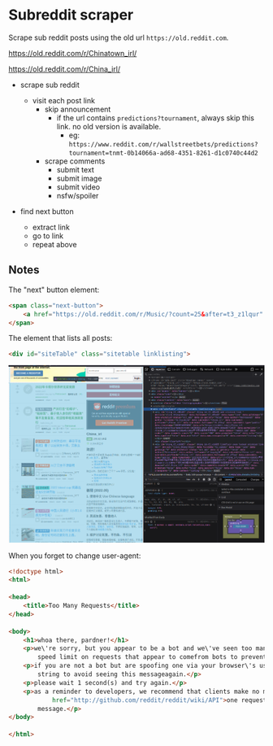 # Subreddit scraper

Scrape sub reddit posts using the old url `https://old.reddit.com`.

https://old.reddit.com/r/Chinatown_irl/

https://old.reddit.com/r/China_irl/



- scrape sub reddit
    - visit each post link
        - skip announcement
            - if the url contains `predictions?tournament`, always skip this link. no old version is available.
                - eg: `https://www.reddit.com/r/wallstreetbets/predictions?tournament=tnmt-0b14066a-ad68-4351-8261-d1c0740c44d2`
        - scrape comments
            - submit text
            - submit image
            - submit video
            - nsfw/spoiler

- find next button
    - extract link
    - go to link
    - repeat above


## Notes

The "next" button element:

```html
<span class="next-button">
    <a href="https://old.reddit.com/r/Music/?count=25&after=t3_z1lqur" rel="nofollow next">next ›</a>
</span>
```

The element that lists all posts:

```html
<div id="siteTable" class="sitetable linklisting">
```

![screenshot of element that has all the links](Screenshot-link-list.png)

When you forget to change user-agent:

```html
<!doctype html>
<html>

<head>
    <title>Too Many Requests</title>
</head>

<body>
    <h1>whoa there, pardner!</h1>
    <p>we\'re sorry, but you appear to be a bot and we\'ve seen too many requestsfrom you lately. we enforce a hard
        speed limit on requests that appear to comefrom bots to prevent abuse.</p>
    <p>if you are not a bot but are spoofing one via your browser\'s user agentstring: please change your user agent
        string to avoid seeing this messageagain.</p>
    <p>please wait 1 second(s) and try again.</p>
    <p>as a reminder to developers, we recommend that clients make no more than <a
            href="http://github.com/reddit/reddit/wiki/API">one request every two seconds</a> to avoid seeing this
        message.</p>
</body>

</html>
```
